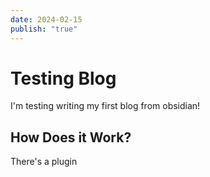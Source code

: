 ```yaml
---
date: 2024-02-15
publish: "true"
---
```

# Testing Blog

I'm testing writing my first blog from obsidian!

## How Does it Work?

There's a plugin
